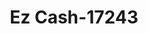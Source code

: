 ---
f_zip-code: 48449
f_state-code: MI
title: Ez Cash-17243
f_phone: 810-621-3986
f_city-only: Lennon
f_address: 240 Wardwell Dr Lennon
f_location-unique-id: '17243'
slug: ez-cash-17243
updated-on: '2024-05-30T13:46:58.046Z'
created-on: '2024-05-30T13:36:59.803Z'
published-on: '2024-05-30T13:54:32.469Z'
f_city-state: cms/city/lennon-mi.md
f_company: cms/company/ez-cash.md
f_state: cms/state/michigan.md
layout: '[payday-loan].html'
tags: payday-loan
---